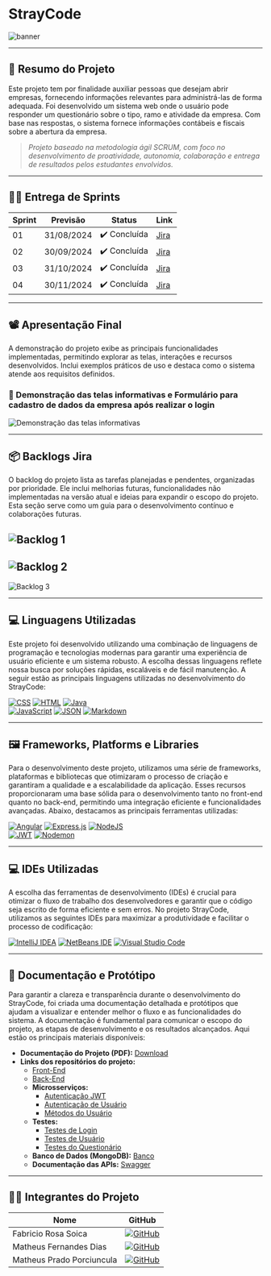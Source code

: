 # StrayCode
![banner](https://github.com/user-attachments/assets/4cbf99d4-b2c2-4e51-8e31-329c7527b671)

---

## 📝 Resumo do Projeto

Este projeto tem por finalidade auxiliar pessoas que desejam abrir empresas, fornecendo informações relevantes para administrá-las de forma adequada. Foi desenvolvido um sistema web onde o usuário pode responder um questionário sobre o tipo, ramo e atividade da empresa. Com base nas respostas, o sistema fornece informações contábeis e fiscais sobre a abertura da empresa.

> _Projeto baseado na metodologia ágil SCRUM, com foco no desenvolvimento de proatividade, autonomia, colaboração e entrega de resultados pelos estudantes envolvidos._

---

## 🐱‍🏍 Entrega de Sprints

| **Sprint** | **Previsão**  | **Status**      | **Link**                                                                 |
|------------|---------------|-----------------|--------------------------------------------------------------------------|
| 01         | 31/08/2024    | ✔️ Concluída    | [Jira](https://matheusfdias12.atlassian.net/jira/software/projects/SCRUM/boards/1/backlog) |
| 02         | 30/09/2024    | ✔️ Concluída    | [Jira](https://matheusfdias12.atlassian.net/jira/software/projects/SCRUM/boards/1/backlog) |
| 03         | 31/10/2024    | ✔️ Concluída    | [Jira](https://matheusfdias12.atlassian.net/jira/software/projects/SCRUM/boards/1/backlog) |
| 04         | 30/11/2024    | ✔️ Concluída    | [Jira](https://matheusfdias12.atlassian.net/jira/software/projects/SCRUM/boards/1/backlog) |

---

## 📽 Apresentação Final

A demonstração do projeto exibe as principais funcionalidades implementadas, permitindo explorar as telas, interações e recursos desenvolvidos. Inclui exemplos práticos de uso e destaca como o sistema atende aos requisitos definidos.

### 📌 Demonstração das telas informativas e Formulário para cadastro de dados da empresa após realizar o login
![Demonstração das telas informativas](https://github.com/user-attachments/assets/d8771c33-9b58-4430-bcc7-af069c50d116)




---

## 📦 Backlogs Jira

O backlog do projeto lista as tarefas planejadas e pendentes, organizadas por prioridade. Ele inclui melhorias futuras, funcionalidades não implementadas na versão atual e ideias para expandir o escopo do projeto. Esta seção serve como um guia para o desenvolvimento contínuo e colaborações futuras.

![Backlog 1](https://github.com/user-attachments/assets/56f88a41-4ab9-48ec-8e93-c85b15c2c1d9) 
--- 
![Backlog 2](https://github.com/user-attachments/assets/eedc524b-1953-4783-9a0d-a517a78ad748)  
---
![Backlog 3](https://github.com/user-attachments/assets/bba11ed5-b5da-4bf3-b192-f27b1a5ae2fa)

---

## 💻 Linguagens Utilizadas

Este projeto foi desenvolvido utilizando uma combinação de linguagens de programação e tecnologias modernas para garantir uma experiência de usuário eficiente e um sistema robusto. A escolha dessas linguagens reflete nossa busca por soluções rápidas, escaláveis e de fácil manutenção. A seguir estão as principais linguagens utilizadas no desenvolvimento do StrayCode:

[![CSS](https://img.shields.io/badge/CSS-1572B6?logo=css3&logoColor=fff)](#) [![HTML](https://img.shields.io/badge/HTML-%23E34F26.svg?logo=html5&logoColor=white)](#) [![Java](https://img.shields.io/badge/Java-%23ED8B00.svg?logo=openjdk&logoColor=white)](#)  
[![JavaScript](https://img.shields.io/badge/JavaScript-F7DF1E?logo=javascript&logoColor=000)](#) [![JSON](https://img.shields.io/badge/JSON-000?logo=json&logoColor=fff)](#) [![Markdown](https://img.shields.io/badge/Markdown-%23000000.svg?logo=markdown&logoColor=white)](#)

---

## 🖼️ Frameworks, Platforms e Libraries

Para o desenvolvimento deste projeto, utilizamos uma série de frameworks, plataformas e bibliotecas que otimizaram o processo de criação e garantiram a qualidade e a escalabilidade da aplicação. Esses recursos proporcionaram uma base sólida para o desenvolvimento tanto no front-end quanto no back-end, permitindo uma integração eficiente e funcionalidades avançadas. Abaixo, destacamos as principais ferramentas utilizadas:

[![Angular](https://img.shields.io/badge/Angular-%23DD0031.svg?logo=angular&logoColor=white)](#) [![Express.js](https://img.shields.io/badge/Express.js-%23404d59.svg?logo=express&logoColor=%2361DAFB)](#) [![NodeJS](https://img.shields.io/badge/Node.js-6DA55F?logo=node.js&logoColor=white)](#)  
[![JWT](https://img.shields.io/badge/JWT-000?logo=jsonwebtokens&logoColor=white)](#) [![Nodemon](https://img.shields.io/badge/Nodemon-%23323330.svg?logo=nodemon&logoColor=BBDEAD)](#)

---

## 💻 IDEs Utilizadas

A escolha das ferramentas de desenvolvimento (IDEs) é crucial para otimizar o fluxo de trabalho dos desenvolvedores e garantir que o código seja escrito de forma eficiente e sem erros. No projeto StrayCode, utilizamos as seguintes IDEs para maximizar a produtividade e facilitar o processo de codificação:

[![IntelliJ IDEA](https://img.shields.io/badge/IntelliJIDEA-000000.svg?logo=intellij-idea&logoColor=white)](#) [![NetBeans IDE](https://img.shields.io/badge/NetBeans%20IDE-1B6AC6.svg?logo=apache-netbeans-ide&logoColor=white)](#) [![Visual Studio Code](https://custom-icon-badges.demolab.com/badge/Visual%20Studio%20Code-0078d7.svg?logo=vsc&logoColor=white)](#)

---

## 📄 Documentação e Protótipo

Para garantir a clareza e transparência durante o desenvolvimento do StrayCode, foi criada uma documentação detalhada e protótipos que ajudam a visualizar e entender melhor o fluxo e as funcionalidades do sistema. A documentação é fundamental para comunicar o escopo do projeto, as etapas de desenvolvimento e os resultados alcançados. Aqui estão os principais materiais disponíveis:

- **Documentação do Projeto (PDF):** [Download](https://github.com/Mattdias312/strayCodeAngular/blob/master/ProjetoInterdisciplinar_COMPLETO%202.pdf)  
- **Links dos repositórios do projeto:**  
  - [Front-End](https://github.com/Mattdias312/strayCodeAngular/tree/master/stray-code-app)  
  - [Back-End](https://github.com/Mattdias312/strayCodeAngular/tree/master/stray-code-back)  
  - **Microsserviços:**
    - [Autenticação JWT](https://github.com/Mattdias312/strayCodeAngular/tree/master/stray-code-back/src/middleware)  
    - [Autenticação de Usuário](https://github.com/Mattdias312/strayCodeAngular/blob/master/stray-code-back/src/controller/loginController.js)  
    - [Métodos do Usuário](https://github.com/Mattdias312/strayCodeAngular/blob/master/stray-code-back/src/controller/userController.js)  
  - **Testes:**
    - [Testes de Login](https://github.com/Mattdias312/strayCodeAngular/blob/master/stray-code-back/__tests__/01_login.test.js)  
    - [Testes de Usuário](https://github.com/Mattdias312/strayCodeAngular/blob/master/stray-code-back/__tests__/02_user.test.js)  
    - [Testes do Questionário](https://github.com/Mattdias312/strayCodeAngular/blob/master/stray-code-back/__tests__/03_questionario.test.js)  
  - **Banco de Dados (MongoDB):** [Banco](https://github.com/Mattdias312/strayCodeAngular/tree/master/MongoDB_StrayCode)  
  - **Documentação das APIs:** [Swagger](https://stray-code-back.vercel.app/doc/)

---

## 👨‍💻 Integrantes do Projeto

| **Nome**                  | **GitHub**                                                                                     |
|---------------------------|-----------------------------------------------------------------------------------------------|
| Fabricio Rosa Soica       | [![GitHub](https://img.shields.io/badge/GitHub-%23121011.svg?logo=github&logoColor=white)](https://github.com/fabriciosoica) |
| Matheus Fernandes Dias    | [![GitHub](https://img.shields.io/badge/GitHub-%23121011.svg?logo=github&logoColor=white)](https://github.com/Mattdias312) |
| Matheus Prado Porciuncula | [![GitHub](https://img.shields.io/badge/GitHub-%23121011.svg?logo=github&logoColor=white)](https://github.com/mdoisp) |
